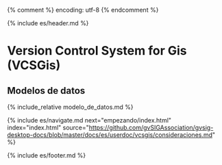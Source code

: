 {% comment %} encoding: utf-8 {% endcomment %}

{% include es/header.md %}

# Version Control System for Gis (VCSGis)

## Modelos de datos

{% include_relative modelo_de_datos.md %}

{% include es/navigate.md 
   next="empezando/index.html" 
   index="index.html" 
   source="https://github.com/gvSIGAssociation/gvsig-desktop-docs/blob/master/docs/es/userdoc/vcsgis/consideraciones.md" 
%}

{% include es/footer.md %}
